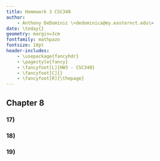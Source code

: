 ```yaml
---
title: Homework 3 CSC340
author:
    - Anthony DeDominic \<dedominica@my.easternct.edu\>
date: \today{}
geometry: margin=3cm
fontfamily: mathpazo
fontsize: 10pt
header-includes:
	- \usepackage{fancyhdr}
	- \pagestyle{fancy}
	- \fancyfoot[L]{HW3 - CSC340}
	- \fancyfoot[C]{}
	- \fancyfoot[R]{\thepage}
---
```


Chapter 8
---------

### 17)

### 18)

### 19)

